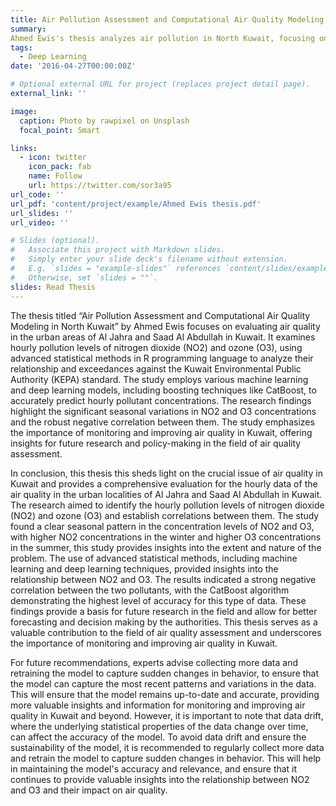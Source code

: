 ```yaml
---
title: Air Pollution Assessment and Computational Air Quality Modeling in North Kuwait
summary: 
Ahmed Ewis's thesis analyzes air pollution in North Kuwait, focusing on NO2 and O3 levels. Using statistical and machine learning methods, it assesses pollution patterns and offers insights for air quality improvement.
tags:
  - Deep Learning
date: '2016-04-27T00:00:00Z'

# Optional external URL for project (replaces project detail page).
external_link: ''

image:
  caption: Photo by rawpixel on Unsplash
  focal_point: Smart

links:
  - icon: twitter
    icon_pack: fab
    name: Follow
    url: https://twitter.com/sor3a95
url_code: ''
url_pdf: 'content/project/example/Ahmed Ewis thesis.pdf'
url_slides: ''
url_video: ''

# Slides (optional).
#   Associate this project with Markdown slides.
#   Simply enter your slide deck's filename without extension.
#   E.g. `slides = "example-slides"` references `content/slides/example-slides.md`.
#   Otherwise, set `slides = ""`.
slides: Read Thesis
---
```


The thesis titled “Air Pollution Assessment and Computational Air Quality Modeling in North Kuwait” by Ahmed Ewis focuses on evaluating air quality in the urban areas of Al Jahra and Saad Al Abdullah in Kuwait. It examines hourly pollution levels of nitrogen dioxide (NO2) and ozone (O3), using advanced statistical methods in R programming language to analyze their relationship and exceedances against the Kuwait Environmental Public Authority (KEPA) standard. The study employs various machine learning and deep learning models, including boosting techniques like CatBoost, to accurately predict hourly pollutant concentrations. The research findings highlight the significant seasonal variations in NO2 and O3 concentrations and the robust negative correlation between them. The study emphasizes the importance of monitoring and improving air quality in Kuwait, offering insights for future research and policy-making in the field of air quality assessment.

In conclusion, this thesis this sheds light on the crucial issue of air quality in Kuwait and provides a comprehensive evaluation for the hourly data of the air quality in the urban localities of Al Jahra and Saad Al Abdullah in Kuwait. The research aimed to identify the hourly pollution levels of nitrogen dioxide (NO2) and ozone (O3) and establish correlations between them. The study found a clear seasonal pattern in the concentration levels of NO2 and O3, with higher NO2 concentrations in the winter and higher O3 concentrations in the summer, this study provides insights into the extent and nature of the problem. The use of advanced statistical methods, including machine learning and deep learning techniques, provided insights into the relationship between NO2 and O3. The results indicated a strong negative correlation between the two pollutants, with the CatBoost algorithm demonstrating the highest level of accuracy for this type of data. These findings provide a basis for future research in the field and allow for better forecasting and decision making by the authorities. This thesis serves as a valuable contribution to the field of air quality assessment and underscores the importance of monitoring and improving air quality in Kuwait.

For future recommendations, experts advise collecting more data and retraining the model to capture sudden changes in behavior, to ensure that the model can capture the most recent patterns and variations in the data. This will ensure that the model remains up-to-date and accurate, providing more valuable insights and information for monitoring and improving air quality in Kuwait and beyond. However, it is important to note that data drift, where the underlying statistical properties of the data change over time, can affect the accuracy of the model. To avoid data drift and ensure the sustainability of the model, it is recommended to regularly collect more data and retrain the model to capture sudden changes in behavior. This will help in maintaining the model's accuracy and relevance, and ensure that it continues to provide valuable insights into the relationship between NO2 and O3 and their impact on air quality.